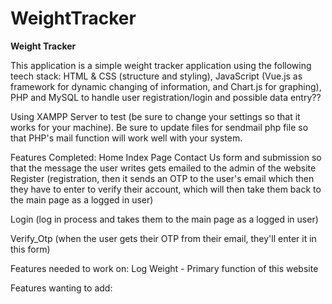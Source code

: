 # WeightTracker
**Weight Tracker**

This application is a simple weight tracker application using the following teech stack: HTML & CSS (structure and styling), JavaScript (Vue.js as framework for dynamic changing of information, and Chart.js for graphing), PHP and MySQL to handle user registration/login and possible data entry??

Using XAMPP Server to test (be sure to change your settings so that it works for your machine). Be sure to update files for sendmail php file so that PHP's mail function will work well with your system.


Features Completed:
Home Index Page
Contact Us form and submission so that the message the user writes gets emailed to the admin of the website
Register (registration, then it sends an OTP to the user's email which then they have to enter to verify their account, which will then take them back to the main page as a logged in user)

Login (log in process and takes them to the main page as a logged in user)

Verify_Otp (when the user gets their OTP from their email, they'll enter it in this form)


Features needed to work on:
Log Weight - Primary function of this website


Features wanting to add:
